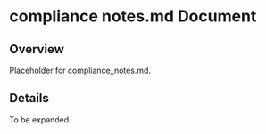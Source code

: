 # compliance notes.md Document

## Overview
Placeholder for compliance_notes.md.

## Details
To be expanded.
